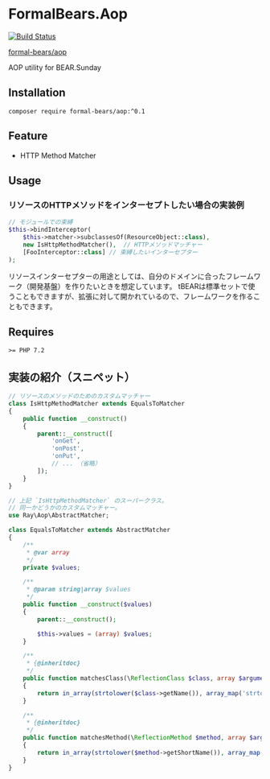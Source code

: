 # FormalBears.Aop

[![Build Status](https://travis-ci.org/kumamidori/FormalBears.Aop.svg?branch=master)](https://travis-ci.org/kumamidori/FormalBears.Aop)

[formal-bears/aop](https://packagist.org/packages/formal-bears/aop)

AOP utility for BEAR.Sunday

## Installation

```
composer require formal-bears/aop:^0.1
```

## Feature

- HTTP Method Matcher

## Usage

### リソースのHTTPメソッドをインターセプトしたい場合の実装例

```php
// モジュールでの束縛
$this->bindInterceptor(
    $this->matcher->subclassesOf(ResourceObject::class),
    new IsHttpMethodMatcher(),  // HTTPメソッドマッチャー
    [FooInterceptor::class] // 束縛したいインターセプター
);
```

リソースインターセプターの用途としては、自分のドメインに合ったフレームワーク（開発基盤）を作りたいときを想定しています。
tBEARは標準セットで使うこともできますが、拡張に対して開かれているので、フレームワークを作ることもできます。

## Requires

`>= PHP 7.2`

## 実装の紹介（スニペット）

```php
// リソースのメソッドのためのカスタムマッチャー
class IsHttpMethodMatcher extends EqualsToMatcher
{
    public function __construct()
    {
        parent::__construct([
            'onGet',
            'onPost',
            'onPut',
            // ... （省略）
        ]);
    }
}
```

```php
// 上記 `IsHttpMethodMatcher` のスーパークラス。
// 同一かどうかのカスタムマッチャー。
use Ray\Aop\AbstractMatcher;

class EqualsToMatcher extends AbstractMatcher
{
    /**
     * @var array
     */
    private $values;

    /**
     * @param string|array $values
     */
    public function __construct($values)
    {
        parent::__construct();

        $this->values = (array) $values;
    }

    /**
     * {@inheritdoc}
     */
    public function matchesClass(\ReflectionClass $class, array $arguments)
    {
        return in_array(strtolower($class->getName()), array_map('strtolower', $this->values));
    }

    /**
     * {@inheritdoc}
     */
    public function matchesMethod(\ReflectionMethod $method, array $arguments)
    {
        return in_array(strtolower($method->getShortName()), array_map('strtolower', $this->values));
    }
}
```
